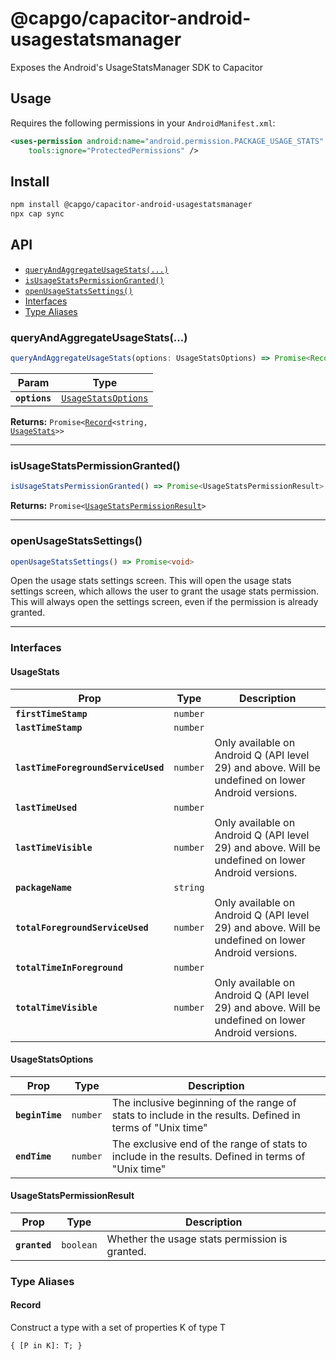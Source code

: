 # @capgo/capacitor-android-usagestatsmanager

Exposes the Android's UsageStatsManager SDK to Capacitor

## Usage

Requires the following permissions in your `AndroidManifest.xml`:

```xml
<uses-permission android:name="android.permission.PACKAGE_USAGE_STATS"
    tools:ignore="ProtectedPermissions" />
```



## Install

```bash
npm install @capgo/capacitor-android-usagestatsmanager
npx cap sync
```

## API

<docgen-index>

* [`queryAndAggregateUsageStats(...)`](#queryandaggregateusagestats)
* [`isUsageStatsPermissionGranted()`](#isusagestatspermissiongranted)
* [`openUsageStatsSettings()`](#openusagestatssettings)
* [Interfaces](#interfaces)
* [Type Aliases](#type-aliases)

</docgen-index>

<docgen-api>
<!--Update the source file JSDoc comments and rerun docgen to update the docs below-->

### queryAndAggregateUsageStats(...)

```typescript
queryAndAggregateUsageStats(options: UsageStatsOptions) => Promise<Record<string, UsageStats>>
```

| Param         | Type                                                            |
| ------------- | --------------------------------------------------------------- |
| **`options`** | <code><a href="#usagestatsoptions">UsageStatsOptions</a></code> |

**Returns:** <code>Promise&lt;<a href="#record">Record</a>&lt;string, <a href="#usagestats">UsageStats</a>&gt;&gt;</code>

--------------------


### isUsageStatsPermissionGranted()

```typescript
isUsageStatsPermissionGranted() => Promise<UsageStatsPermissionResult>
```

**Returns:** <code>Promise&lt;<a href="#usagestatspermissionresult">UsageStatsPermissionResult</a>&gt;</code>

--------------------


### openUsageStatsSettings()

```typescript
openUsageStatsSettings() => Promise<void>
```

Open the usage stats settings screen.
This will open the usage stats settings screen, which allows the user to grant the usage stats permission.
This will always open the settings screen, even if the permission is already granted.

--------------------


### Interfaces


#### UsageStats

| Prop                                | Type                | Description                                                                                        |
| ----------------------------------- | ------------------- | -------------------------------------------------------------------------------------------------- |
| **`firstTimeStamp`**                | <code>number</code> |                                                                                                    |
| **`lastTimeStamp`**                 | <code>number</code> |                                                                                                    |
| **`lastTimeForegroundServiceUsed`** | <code>number</code> | Only available on Android Q (API level 29) and above. Will be undefined on lower Android versions. |
| **`lastTimeUsed`**                  | <code>number</code> |                                                                                                    |
| **`lastTimeVisible`**               | <code>number</code> | Only available on Android Q (API level 29) and above. Will be undefined on lower Android versions. |
| **`packageName`**                   | <code>string</code> |                                                                                                    |
| **`totalForegroundServiceUsed`**    | <code>number</code> | Only available on Android Q (API level 29) and above. Will be undefined on lower Android versions. |
| **`totalTimeInForeground`**         | <code>number</code> |                                                                                                    |
| **`totalTimeVisible`**              | <code>number</code> | Only available on Android Q (API level 29) and above. Will be undefined on lower Android versions. |


#### UsageStatsOptions

| Prop            | Type                | Description                                                                                              |
| --------------- | ------------------- | -------------------------------------------------------------------------------------------------------- |
| **`beginTime`** | <code>number</code> | The inclusive beginning of the range of stats to include in the results. Defined in terms of "Unix time" |
| **`endTime`**   | <code>number</code> | The exclusive end of the range of stats to include in the results. Defined in terms of "Unix time"       |


#### UsageStatsPermissionResult

| Prop          | Type                 | Description                                    |
| ------------- | -------------------- | ---------------------------------------------- |
| **`granted`** | <code>boolean</code> | Whether the usage stats permission is granted. |


### Type Aliases


#### Record

Construct a type with a set of properties K of type T

<code>{ [P in K]: T; }</code>

</docgen-api>
